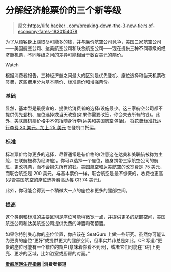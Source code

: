 # 分解经济舱票价的三个新等级

> 原文:[https://life hacker . com/breaking-down-the-3-new-tiers of-economy-fares-1830154078](https://lifehacker.com/breaking-down-the-3-new-tiers-of-economy-fares-1830154078)

为了从顾客身上赚取尽可能多的钱，并与廉价航空公司竞争，美国三家航空公司——美国航空公司、达美航空公司和联合航空公司——现在提供三种不同等级的经济舱机票，不同等级之间的差异可能相当于数百美元的票价。

Watch

根据消费者报告，三种经济舱之间最大的区别是优先登机、座位选择和当天机票改签费，这些费用分为基本票价、标准票价和增强票价。

### 基础

显然，基本型是最便宜的，提供给消费者的选择/设施最少。这三家航空公司都不提供优先登机、座位选择或当天改签(如果你需要改签，你会失去所有的钱)。此外，美联航机票价格中不包括随身行李(达美和美国航空包括)。 [将花费标准托运行李费 30 美元，加上 25 美元](https://twocents.lifehacker.com/know-the-airline-baggage-and-seat-fees-for-the-major-u-1829459066) 在登机口托运。

### 标准

标准票价给你更多的选择，尽管通常是有价格的(注意这在达美和美联航被称为主舱，在联航被称为经济舱)。你可以选择一个座位，随身携带三家航空公司的航班，更改机票，而不会损失所有的钱。美国航空和达美航空的改签费是 75 美元，而联合航空是 200 美元。与基本票价一样，联合航空是最不慷慨的，收费也更高(尽管美国航空的座位选择费高达每 CR 74 美元)。

此外，你可能会得到一个稍微大一点的座位和更多的腿部空间。

### 提高

这个类别和标准的主要区别是座位可能稍微宽一点，并提供更多的腿部空间，美国航空公司和达美航空公司提供免费的啤酒和葡萄酒。

如果你特别关心你的座位位置，你应该在 SeatGuru 上做一些研究。虽然你可能认为更贵的座位“更好”或提供更大的腿部空间，但事实并非总是如此。CR 写道:“更贵的座位可能有一个错位的窗户(意味着你看不到云)，或者它们可能在飞机上更亮、更吵的区域，比如浴室或厨房的对面。”

[**贵航旅游生存指南**](https://www.consumerreports.org/airline-travel/airline-travel-survival-guide/) **|消费者报道**